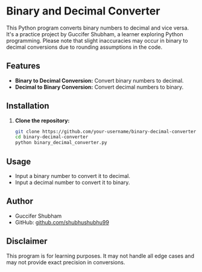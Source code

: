 # Binary and Decimal Converter

This Python program converts binary numbers to decimal and vice versa. It's a practice project by Guccifer Shubham, a learner exploring Python programming. Please note that slight inaccuracies may occur in binary to decimal conversions due to rounding assumptions in the code.

## Features

- **Binary to Decimal Conversion:** Convert binary numbers to decimal.
- **Decimal to Binary Conversion:** Convert decimal numbers to binary.

## Installation

1. **Clone the repository:**

   ```bash
   git clone https://github.com/your-username/binary-decimal-converter.git
   cd binary-decimal-converter
   python binary_decimal_converter.py

## Usage

- Input a binary number to convert it to decimal.
- Input a decimal number to convert it to binary.

## Author

- Guccifer Shubham
- GitHub: [github.com/shubhushubhu99](https://github.com/shubhushubhu99)

## Disclaimer

This program is for learning purposes. It may not handle all edge cases and may not provide exact precision in conversions.

